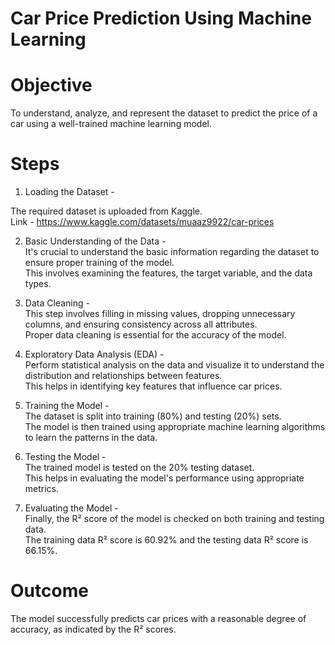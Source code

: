 # Car Price Prediction Using Machine Learning

# Objective
To understand, analyze, and represent the dataset to predict the price of a car using a well-trained machine learning model.

# Steps
1. Loading the Dataset -

The required dataset is uploaded from Kaggle.  
Link - https://www.kaggle.com/datasets/muaaz9922/car-prices


2. Basic Understanding of the Data -  
It's crucial to understand the basic information regarding the dataset to ensure proper training of the model.   
This involves examining the features, the target variable, and the data types.

3. Data Cleaning -   
This step involves filling in missing values, dropping unnecessary columns, and ensuring consistency across all attributes.   
Proper data cleaning is essential for the accuracy of the model.

4. Exploratory Data Analysis (EDA) -   
Perform statistical analysis on the data and visualize it to understand the distribution and relationships between features.   
This helps in identifying key features that influence car prices.

5. Training the Model -   
The dataset is split into training (80%) and testing (20%) sets.   
The model is then trained using appropriate machine learning algorithms to learn the patterns in the data.

6. Testing the Model -   
The trained model is tested on the 20% testing dataset.   
This helps in evaluating the model's performance using appropriate metrics.

7. Evaluating the Model -   
Finally, the R² score of the model is checked on both training and testing data.   
The training data R² score is 60.92% and the testing data R² score is 66.15%.
   
# Outcome
The model successfully predicts car prices with a reasonable degree of accuracy, as indicated by the R² scores.
